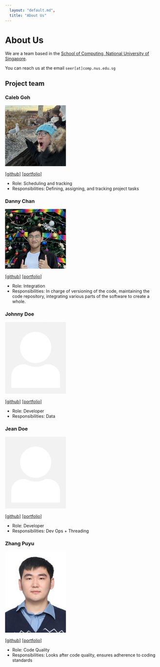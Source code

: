 ```yaml
---
  layout: "default.md",
  title: "About Us"
---
```


# About Us

We are a team based in the [School of Computing, National University of Singapore](http://www.comp.nus.edu.sg).

You can reach us at the email `seer[at]comp.nus.edu.sg`

## Project team

### Caleb Goh

<img src="images/calebanana.png" width="200px">

[[github](https://github.com/calebanana)]
[[portfolio](team/calebanana.md)]

* Role: Scheduling and tracking
* Responsibilities: Defining, assigning, and tracking project tasks

### Danny Chan

<img src="images/dannyoncode.png" width="200px">

[[github](http://github.com/dannyoncode)]
[[portfolio](team/dannyoncode.md)]

* Role: Integration
* Responsibilities: In charge of versioning of the code, maintaining the code repository, integrating various parts of the software to create a whole.

### Johnny Doe

<img src="images/johndoe.png" width="200px">

[[github](http://github.com/johndoe)] [[portfolio](team/johndoe.md)]

* Role: Developer
* Responsibilities: Data

### Jean Doe

<img src="images/johndoe.png" width="200px">

[[github](http://github.com/johndoe)]
[[portfolio](team/johndoe.md)]

* Role: Developer
* Responsibilities: Dev Ops + Threading

### Zhang Puyu

<img src="images/z-puyu.png" width="200px">

[[github](http://github.com/Z-Puyu)]
[[portfolio](team/z-puyu.md)]

* Role: Code Quality
* Responsibilities: Looks after code quality, ensures adherence to coding standards
